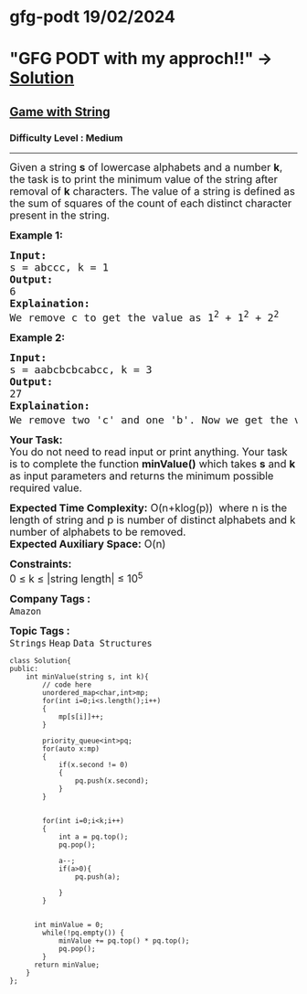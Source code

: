 # gfg-podt 19/02/2024
# "GFG PODT  with my approch!!"  -> [Solution](https://github.com/theprince29/gfg-podt/blob/main/Medium/Game%20with%20String/game-with-string.cpp)

<h2><a href="https://www.geeksforgeeks.org/problems/game-with-string4100/1">Game with String</a></h2><h3>Difficulty Level : Medium</h3><hr><div class="problems_problem_content__Xm_eO"><p><span style="font-size: 18px;">Given a string <strong>s</strong> of lowercase alphabets and a number <strong>k</strong>, the task is to print the minimum value of the string after removal of <strong>k</strong> characters. The value of a string is defined as the sum of squares of the count of each distinct character present in the string.</span>&nbsp;</p>
<p><strong><span style="font-size: 18px;">Example 1:</span></strong></p>
<pre><span style="font-size: 18px;"><strong>Input:</strong> <br>s = abccc, k = 1
<strong>Output:</strong> <br>6
<strong>Explaination:
</strong>We remove c to get the value as 1<sup>2</sup></span><span style="font-size: 18px;"> + 1<sup>2</sup></span><span style="font-size: 18px;"> + 2<sup>2</sup></span>
</pre>
<p><strong><span style="font-size: 18px;">Example 2:</span></strong></p>
<pre><span style="font-size: 18px;"><strong>Input: <br></strong>s = aabcbcbcabcc, k = 3
<strong>Output:</strong> <br>27
<strong>Explaination:</strong> <br>We remove two 'c' and one 'b'. Now we get the value as 3<sup>2 </sup>+ 3<sup>2</sup> + 3<sup>2</sup>.</span></pre>
<p><span style="font-size: 18px;"><strong>Your Task:</strong><br>You do not need to read input or print anything. Your task is to complete the function <strong>minValue()</strong> which takes <strong>s</strong> and <strong>k</strong> as input parameters and returns the minimum possible required value.</span></p>
<p><span style="font-size: 18px;"><strong>Expected Time Complexity:</strong> O(n+klog(p))&nbsp; where n is the length of string and p is number of distinct alphabets and k number of alphabets to be removed.&nbsp;<br><strong>Expected Auxiliary Space:</strong> O(n)</span></p>
<p><span style="font-size: 18px;"><strong>Constraints:</strong><br>0 ≤ k ≤ |string length| ≤ 10<sup>5</sup></span></p></div><p><span style=font-size:18px><strong>Company Tags : </strong><br><code>Amazon</code>&nbsp;<br><p><span style=font-size:18px><strong>Topic Tags : </strong><br><code>Strings</code>&nbsp;<code>Heap</code>&nbsp;<code>Data Structures</code>&nbsp;
  
  ```
  class Solution{
  public:
      int minValue(string s, int k){
          // code here
          unordered_map<char,int>mp;
          for(int i=0;i<s.length();i++)
          {
              mp[s[i]]++;
          }
          
          priority_queue<int>pq;
          for(auto x:mp)
          {
              if(x.second != 0)
              {
                  pq.push(x.second);
              }
          }
          
          
          for(int i=0;i<k;i++)
          {
              int a = pq.top();
              pq.pop();
              
              a--;
              if(a>0){
                  pq.push(a);
                  
              }
          }
          
          
        int minValue = 0;
          while(!pq.empty()) {
              minValue += pq.top() * pq.top();
              pq.pop();
          }
        return minValue;  
      }
  };
  ```
